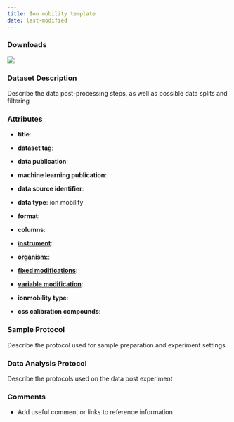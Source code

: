 ```yaml
---
title: Ion mobility template
date: last-modified
---
```


### Downloads
[![](https://img.shields.io/badge/download-dataset%20name-008080?style=flat-square)]()

### Dataset Description
Describe the data post-processing steps, as well as possible data splits and filtering

### Attributes
- **title**: 
- **dataset tag**: 
- **data publication**: 
- **machine learning publication**: 
- **data source identifier**: 


- **data type**: ion mobility
- **format**: 
- **columns**: 
- **[instrument]**: 
- **[organism]:**: 
- **[fixed modifications]**:
- **[variable modification]**:
- **ionmobility type**: 
- **css calibration compounds**: 

### Sample Protocol
Describe the protocol used for sample preparation and experiment settings

### Data Analysis Protocol
Describe the protocols used on the data post experiment

### Comments
- Add useful comment or links to reference information


[instrument]: https://www.ebi.ac.uk/ols/ontologies/ms/terms?iri=http%3A%2F%2Fpurl.obolibrary.org%2Fobo%2FMS_1000463
[organism]: https://www.ebi.ac.uk/ols/ontologies/ms/terms?iri=http%3A%2F%2Fpurl.obolibrary.org%2Fobo%2FOBI_0100026
[fixed modifications]: https://www.ebi.ac.uk/ols/ontologies/ms/terms?iri=http%3A%2F%2Fpurl.obolibrary.org%2Fobo%2FMS_1003021
[variable modification]: https://www.ebi.ac.uk/ols/ontologies/ms/terms?iri=http%3A%2F%2Fpurl.obolibrary.org%2Fobo%2FMS_1003022
[dissociation method]: https://www.ebi.ac.uk/ols/ontologies/ms/terms?iri=http%3A%2F%2Fpurl.obolibrary.org%2Fobo%2FMS_1000044
[collision energy]: https://www.ebi.ac.uk/ols/ontologies/ms/terms?iri=http%3A%2F%2Fpurl.obolibrary.org%2Fobo%2FMS_1000045 
[mass analyzer type]: https://www.ebi.ac.uk/ols/ontologies/ms/terms?iri=http%3A%2F%2Fpurl.obolibrary.org%2Fobo%2FMS_1000443&lang=en&viewMode=All&siblings=false
[chromatography separation]: https://www.ebi.ac.uk/ols/ontologies/ms/terms?iri=http%3A%2F%2Fpurl.obolibrary.org%2Fobo%2FMS_1002270&lang=en&viewMode=All&siblings=false
